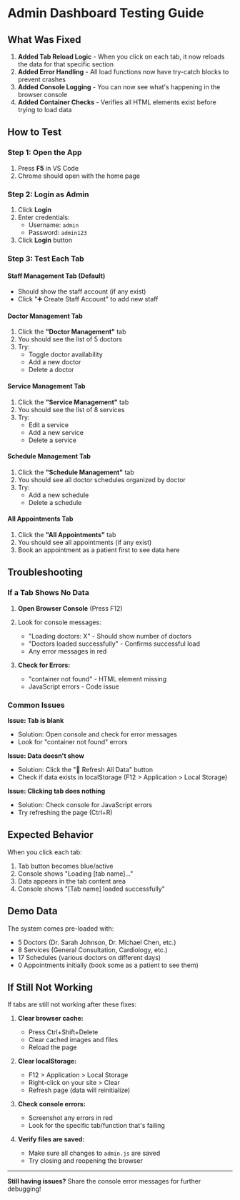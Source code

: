 # Admin Dashboard Testing Guide

## What Was Fixed

1. **Added Tab Reload Logic** - When you click on each tab, it now reloads the data for that specific section
2. **Added Error Handling** - All load functions now have try-catch blocks to prevent crashes
3. **Added Console Logging** - You can now see what's happening in the browser console
4. **Added Container Checks** - Verifies all HTML elements exist before trying to load data

## How to Test

### Step 1: Open the App
1. Press **F5** in VS Code
2. Chrome should open with the home page

### Step 2: Login as Admin
1. Click **Login**
2. Enter credentials:
   - Username: `admin`
   - Password: `admin123`
3. Click **Login** button

### Step 3: Test Each Tab

#### Staff Management Tab (Default)
- Should show the staff account (if any exist)
- Click "➕ Create Staff Account" to add new staff

#### Doctor Management Tab
1. Click the **"Doctor Management"** tab
2. You should see the list of 5 doctors
3. Try:
   - Toggle doctor availability
   - Add a new doctor
   - Delete a doctor

#### Service Management Tab
1. Click the **"Service Management"** tab  
2. You should see the list of 8 services
3. Try:
   - Edit a service
   - Add a new service
   - Delete a service

#### Schedule Management Tab
1. Click the **"Schedule Management"** tab
2. You should see all doctor schedules organized by doctor
3. Try:
   - Add a new schedule
   - Delete a schedule

#### All Appointments Tab
1. Click the **"All Appointments"** tab
2. You should see all appointments (if any exist)
3. Book an appointment as a patient first to see data here

## Troubleshooting

### If a Tab Shows No Data

1. **Open Browser Console** (Press F12)
2. Look for console messages:
   - "Loading doctors: X" - Should show number of doctors
   - "Doctors loaded successfully" - Confirms successful load
   - Any error messages in red

3. **Check for Errors:**
   - "container not found" - HTML element missing
   - JavaScript errors - Code issue

### Common Issues

**Issue: Tab is blank**
- Solution: Open console and check for error messages
- Look for "container not found" errors

**Issue: Data doesn't show**
- Solution: Click the "🔄 Refresh All Data" button
- Check if data exists in localStorage (F12 > Application > Local Storage)

**Issue: Clicking tab does nothing**
- Solution: Check console for JavaScript errors
- Try refreshing the page (Ctrl+R)

## Expected Behavior

When you click each tab:
1. Tab button becomes blue/active
2. Console shows "Loading [tab name]..."
3. Data appears in the tab content area
4. Console shows "[Tab name] loaded successfully"

## Demo Data

The system comes pre-loaded with:
- 5 Doctors (Dr. Sarah Johnson, Dr. Michael Chen, etc.)
- 8 Services (General Consultation, Cardiology, etc.)
- 17 Schedules (various doctors on different days)
- 0 Appointments initially (book some as a patient to see them)

## If Still Not Working

If tabs are still not working after these fixes:

1. **Clear browser cache:**
   - Press Ctrl+Shift+Delete
   - Clear cached images and files
   - Reload the page

2. **Clear localStorage:**
   - F12 > Application > Local Storage
   - Right-click on your site > Clear
   - Refresh page (data will reinitialize)

3. **Check console errors:**
   - Screenshot any errors in red
   - Look for the specific tab/function that's failing

4. **Verify files are saved:**
   - Make sure all changes to `admin.js` are saved
   - Try closing and reopening the browser

---

**Still having issues?** Share the console error messages for further debugging!

